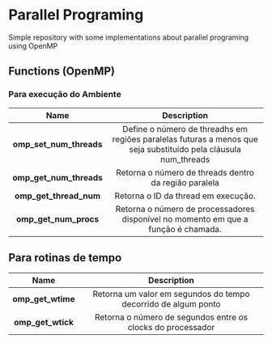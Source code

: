 # Parallel Programing

Simple repository with some implementations about parallel programing using OpenMP

## Functions (OpenMP)

### Para execução do Ambiente

**Name**  |  **Description**
:---:  |  :---:
**omp_set_num_threads**  |  Define o número de threadhs em regiões paralelas futuras a menos que seja substituído pela cláusula num_threads
**omp_get_num_threads**  |  Retorna o número de threads dentro da região paralela
**omp_get_thread_num**   |  Retorna o ID da thread em execução.
**omp_get_num_procs**    |  Retorna o número de processadores disponível no momento em que a função é chamada.

## Para rotinas de tempo

**Name**  |  **Description**
:---:  |  :---:
**omp_get_wtime**  |  Retorna um valor em segundos do tempo decorrido de algum ponto
**omp_get_wtick**  |  Retorna o número de segundos entre os clocks do processador
